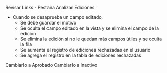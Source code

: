 Revisar Links - Pestaña Analizar
Ediciones
- Cuando se desaprueba un campo editado,
	- Se debe guardar el motivo
	- Se oculta el campo editado en la vista y se elimina el campo de la edicion
	- Se elimina la edición si no le quedan más campos útiles y se oculta la fila
	- Se aumenta el registro de ediciones rechazadas en el usuario
	- Se agrega el registro en la tabla de ediciones rechazadas

Cambiarlo a Aprobado
Cambiarlo a Inactivo
